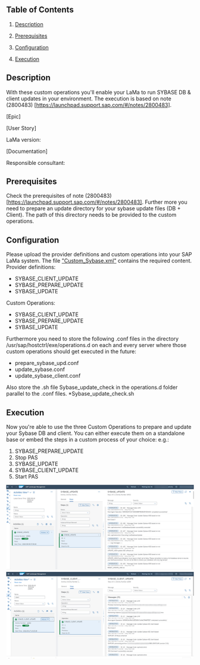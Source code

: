 ## Table of Contents
1. [Description](#Description)

2. [Prerequisites](#Prerequisites)

3. [Configuration](#Configuration)

4. [Execution](#Execution)



## Description
With these custom operations you'll enable your LaMa to run SYBASE DB & client updates in your environment.
The execution is based on note (2800483) [https://launchpad.support.sap.com/#/notes/2800483].


[Epic]

[User Story]

LaMa version: 

[Documentation]

Responsible consultant: 



## Prerequisites
Check the prerequisites of note (2800483) [https://launchpad.support.sap.com/#/notes/2800483].
Further more you need to prepare an update directory for your sybase update files (DB + Client). The path of this directory needs to be provided to the custom operations.

## Configuration
Please upload the provider definitions and custom operations into your SAP LaMa system.
The file ["Custom_Sybase.xml"](./LaMa_Config/Custom_Sybase.xml) contains the required content.
Provider definitions:
* SYBASE_CLIENT_UPDATE
* SYBASE_PREPARE_UPDATE
* SYBASE_UPDATE

Custom Operations:
* SYBASE_CLIENT_UPDATE
* SYBASE_PREPARE_UPDATE
* SYBASE_UPDATE

Furthermore you need to store the following .conf files in the directory /usr/sap/hostctrl/exe/operations.d on each and every server where those custom operations should get executed in the future:
* prepare_sybase_upd.conf
* update_sybase.conf
* update_sybase_client.conf

Also store the .sh file Sybase_update_check in the operations.d folder parallel to the .conf files.
*Sybase_update_check.sh
## Execution
Now you're able to use the three Custom Operations to prepare and update your Sybase DB and client.
You can either execute them on a standalone base or embed the steps in a custom process of your choice:
e.g.:
1. SYBASE_PREPARE_UPDATE
2. Stop PAS
3. SYBASE_UPDATE
4. SYBASE_CLIENT_UPDATE
5. Start PAS

![Update Sybase DB](./screenshots/update_sybase.jpg)
![Update Sybase Client](./screenshots/update_sybase_client.jpg)